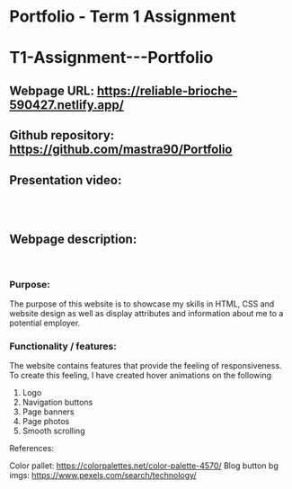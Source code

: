 # Portfolio - Term 1 Assignment
# T1-Assignment---Portfolio

## Webpage URL: https://reliable-brioche-590427.netlify.app/

## Github repository: https://github.com/mastra90/Portfolio

## Presentation video:

<br>
<br>

## Webpage description:
<br>

### Purpose:

The purpose of this website is to showcase my skills in HTML, CSS and website design as well as display attributes and information about me to a potential employer.


### Functionality / features:

The website contains features that provide the feeling of responsiveness.
To create this feeling, I have created hover animations on the following

1. Logo
2. Navigation buttons
3. Page banners
4. Page photos
5. Smooth scrolling










References:

Color pallet:           https://colorpalettes.net/color-palette-4570/
Blog button bg imgs:    https://www.pexels.com/search/technology/ 